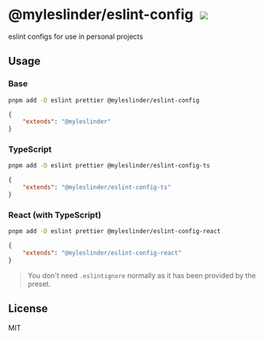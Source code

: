 # @myleslinder/eslint-config &nbsp;![](https://img.shields.io/npm/v/@myleslinder/eslint-config.svg)

eslint configs for use in personal projects

## Usage

### Base

```bash
pnpm add -D eslint prettier @myleslinder/eslint-config
```

```json
{
	"extends": "@myleslinder"
}
```

### TypeScript

```bash
pnpm add -D eslint prettier @myleslinder/eslint-config-ts
```

```json
{
	"extends": "@myleslinder/eslint-config-ts"
}
```

### React (with TypeScript)

```bash
pnpm add -D eslint prettier @myleslinder/eslint-config-react
```

```json
{
	"extends": "@myleslinder/eslint-config-react"
}
```

> You don't need `.eslintignore` normally as it has been provided by the preset.

## License

MIT
